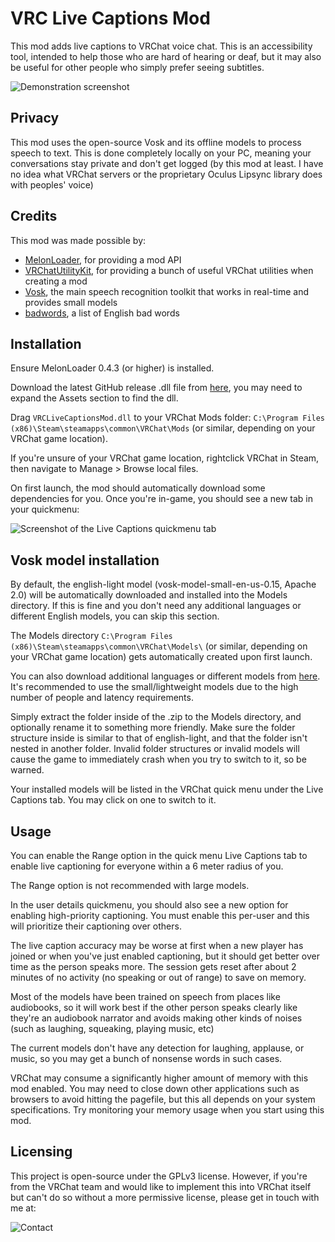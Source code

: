 # VRC Live Captions Mod

This mod adds live captions to VRChat voice chat. This is an accessibility tool, intended to help those who are hard of hearing or deaf, but it may also be useful for other people who simply prefer seeing subtitles.

![Demonstration screenshot](https://i.imgur.com/4euvS07.png)

## Privacy

This mod uses the open-source Vosk and its offline models to process speech to text. This is done completely locally on your PC, meaning your conversations stay private and don't get logged (by this mod at least. I have no idea what VRChat servers or the proprietary Oculus Lipsync library does with peoples' voice)

## Credits

This mod was made possible by:
 * [MelonLoader](https://melonwiki.xyz), for providing a mod API
 * [VRChatUtilityKit](https://github.com/loukylor/VRC-Mods), for providing a bunch of useful VRChat utilities when creating a mod
 * [Vosk](https://alphacephei.com/vosk/), the main speech recognition toolkit that works in real-time and provides small models
 * [badwords](https://github.com/web-mech/badwords), a list of English bad words

## Installation


Ensure MelonLoader 0.4.3 (or higher) is installed.

Download the latest GitHub release .dll file from [here](https://github.com/gt0777/VRCLiveCaptionsMod/releases), you may need to expand the Assets section to find the dll.

Drag `VRCLiveCaptionsMod.dll` to your VRChat Mods folder: `C:\Program Files (x86)\Steam\steamapps\common\VRChat\Mods` (or similar, depending on your VRChat game location).

If you're unsure of your VRChat game location, rightclick VRChat in Steam, then navigate to Manage > Browse local files.

On first launch, the mod should automatically download some dependencies for you. Once you're in-game, you should see a new tab in your quickmenu:

![Screenshot of the Live Captions quickmenu tab](https://i.imgur.com/yc1AyzA.png)

## Vosk model installation

By default, the english-light model (vosk-model-small-en-us-0.15, Apache 2.0) will be automatically downloaded and installed into the Models directory. If this is fine and you don't need any additional languages or different English models, you can skip this section.

The Models directory `C:\Program Files (x86)\Steam\steamapps\common\VRChat\Models\` (or similar, depending on your VRChat game location) gets automatically created upon first launch.

You can also download additional languages or different models from [here](https://alphacephei.com/vosk/models). It's recommended to use the small/lightweight models due to the high number of people and latency requirements.

Simply extract the folder inside of the .zip to the Models directory, and optionally rename it to something more friendly. Make sure the folder structure inside is similar to that of english-light, and that the folder isn't nested in another folder. Invalid folder structures or invalid models will cause the game to immediately crash when you try to switch to it, so be warned.

Your installed models will be listed in the VRChat quick menu under the Live Captions tab. You may click on one to switch to it.


## Usage

You can enable the Range option in the quick menu Live Captions tab to enable live captioning for everyone within a 6 meter radius of you.

The Range option is not recommended with large models.

In the user details quickmenu, you should also see a new option for enabling high-priority captioning. You must enable this per-user and this will prioritize their captioning over others.

The live caption accuracy may be worse at first when a new player has joined or when you've just enabled captioning, but it should get better over time as the person speaks more. The session gets reset after about 2 minutes of no activity (no speaking or out of range) to save on memory.

Most of the models have been trained on speech from places like audiobooks, so it will work best if the other person speaks clearly like they're an audiobook narrator and avoids making other kinds of noises (such as laughing, squeaking, playing music, etc)

The current models don't have any detection for laughing, applause, or music, so you may get a bunch of nonsense words in such cases.

VRChat may consume a significantly higher amount of memory with this mod enabled. You may need to close down other applications such as browsers to avoid hitting the pagefile, but this all depends on your system specifications. Try monitoring your memory usage when you start using this mod.

## Licensing

This project is open-source under the GPLv3 license. However, if you're from the VRChat team and would like to implement this into VRChat itself but can't do so without a more permissive license, please get in touch with me at:

![Contact](https://i.imgur.com/LDo9sNf.png)